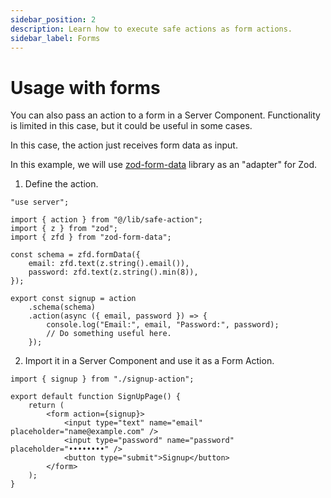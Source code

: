 ```yaml
---
sidebar_position: 2
description: Learn how to execute safe actions as form actions.
sidebar_label: Forms
---
```


# Usage with forms

You can also pass an action to a form in a Server Component. Functionality is limited in this case, but it could be useful in some cases.

In this case, the action just receives form data as input.

In this example, we will use [zod-form-data](https://www.npmjs.com/package/zod-form-data) library as an "adapter" for Zod.

1. Define the action.

```tsx title=src/app/signup-action.ts
"use server";

import { action } from "@/lib/safe-action";
import { z } from "zod";
import { zfd } from "zod-form-data";

const schema = zfd.formData({
	email: zfd.text(z.string().email()),
	password: zfd.text(z.string().min(8)),
});

export const signup = action
	.schema(schema)
	.action(async ({ email, password }) => {
		console.log("Email:", email, "Password:", password);
		// Do something useful here.
	});
```

2. Import it in a Server Component and use it as a Form Action.

```tsx title=src/app/signup/page.tsx
import { signup } from "./signup-action";

export default function SignUpPage() {
	return (
		<form action={signup}>
			<input type="text" name="email" placeholder="name@example.com" />
			<input type="password" name="password" placeholder="••••••••" />
			<button type="submit">Signup</button>
		</form>
	);
}
```
